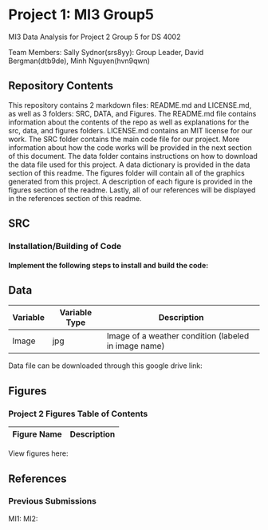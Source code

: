 # Project 1: MI3 Group5
MI3 Data Analysis for Project 2 Group 5 for DS 4002

Team Members:
Sally Sydnor(srs8yy): Group Leader,
David Bergman(dtb9de),
Minh Nguyen(hvn9qwn)

## Repository Contents

This repository contains 2 markdown files: README.md and LICENSE.md, as well as 3 folders: SRC, DATA, and Figures. The README.md file contains information about the contents of the repo as well as explanations for the src, data, and figures folders. LICENSE.md contains an MIT license for our work. The SRC folder contains the main code file for our project. More information about how the code works will be provided in the next section of this document. The data folder contains instructions on how to download the data file used for this project. A data dictionary is provided in the data section of this readme. The figures folder will contain all of the graphics generated from this project. A description of each figure is provided in the figures section of the readme. Lastly, all of our references will be displayed in the references section of this readme.

## SRC

### Installation/Building of Code

#### Implement the following steps to install and build the code:

## Data

| Variable    | Variable Type | Description                                            |
| ----------- | ------------- | -------------------------------------------------------|
| Image       | jpg           | Image of a weather condition (labeled in image name)   |


Data file can be downloaded through this google drive link:



## Figures

### Project 2 Figures Table of Contents
| Figure Name      | Description |
| ----------- | ----------- |


View figures here: 

## References



### Previous Submissions
MI1:
MI2: 
